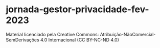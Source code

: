 # jornada-gestor-privacidade-fev-2023
Material licenciado pela Creative Commons: Atribuição-NãoComercial-SemDerivações 4.0 Internacional (CC BY-NC-ND 4.0)
